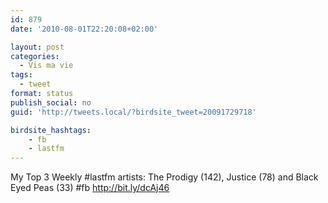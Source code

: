 ```yaml
---
id: 879
date: '2010-08-01T22:20:08+02:00'

layout: post
categories:
  - Vis ma vie
tags:
  - tweet
format: status
publish_social: no
guid: 'http://tweets.local/?birdsite_tweet=20091729718'

birdsite_hashtags:
    - fb
    - lastfm
---
```


My Top 3 Weekly #lastfm artists: The Prodigy (142), Justice (78) and Black Eyed Peas (33) #fb http://bit.ly/dcAj46